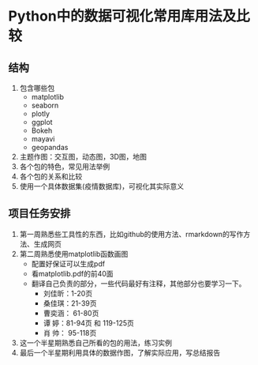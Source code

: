 # Python中的数据可视化常用库用法及比较
## 结构
  1. 包含哪些包
     - matplotlib
     - seaborn
     - plotly
     - ggplot
     - Bokeh
     - mayavi
     - geopandas
  2. 主题作图：交互图，动态图，3D图，地图
  3. 各个包的特色，常见用法举例
  4. 各个包的关系和比较
  5. 使用一个具体数据集(疫情数据库)，可视化其实际意义


## 项目任务安排
1. 第一周熟悉些工具性的东西，比如github的使用方法、rmarkdown的写作方法、生成网页
2. 第二周熟悉使用matplotlib函数画图
    + 配置好保证可以生成pdf
    + 看matplotlib.pdf的前40面
    + 翻译自己负责的部分，一些代码最好有注释，其他部分也要学习一下。
        - 刘佳昕：1-20页
        - 桑佳琪：21-39页
        - 曹奕涵： 61-80页
        - 谭  婷：81-94页 和 119-125页
        - 肖  帅： 95-118页
3. 这一个半星期熟悉自己所看的包的用法，练习实例
4. 最后一个半星期利用具体的数据作图，了解实际应用，写总结报告
